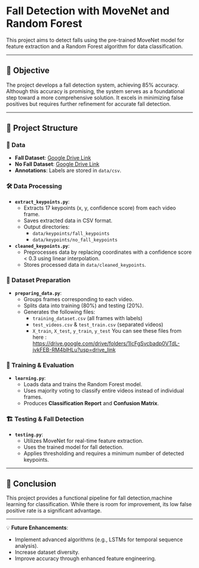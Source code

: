 
# Fall Detection with MoveNet and Random Forest

This project aims to detect falls using the pre-trained MoveNet model for feature extraction and a Random Forest algorithm for data classification.

---

## 🎯 Objective
The project develops a fall detection system, achieving 85% accuracy. Although this accuracy is promising, the system serves as a foundational step toward a more comprehensive solution. It excels in minimizing false positives but requires further refinement for accurate fall detection.

---

## 📂 Project Structure

### 🔹 Data
- **Fall Dataset**: [Google Drive Link](https://drive.google.com/drive/folders/1sXZ3oKdmdfrku2IpATMXC5SW3qEgaUE7?usp=drive_link)
- **No Fall Dataset**: [Google Drive Link](https://drive.google.com/drive/folders/1LXS3OBtgv3RFs3o7Br5TLXJOw4PAtv5y?usp=drive_link)
- **Annotations**: Labels are stored in `data/csv`.

### 🛠️ Data Processing
- **`extract_keypoints.py`**: 
  - Extracts 17 keypoints (x, y, confidence score) from each video frame.
  - Saves extracted data in CSV format.
  - Output directories:
    - `data/keypoints/fall_keypoints`
    - `data/keypoints/no_fall_keypoints`
- **`cleaned_keypoints.py`**: 
  - Preprocesses data by replacing coordinates with a confidence score < 0.3 using linear interpolation.
  - Stores processed data in `data/cleaned_keypoints`.

### 🔄 Dataset Preparation
- **`preparing_data.py`**: 
  - Groups frames corresponding to each video.
  - Splits data into training (80%) and testing (20%).
  - Generates the following files:
    - `training_dataset.csv` (all frames with labels)
    - `test_videos.csv` & `test_train.csv` (separated videos)
    - `X_train`, `X_test`, `y_train`, `y_test`
You can see these files from here : https://drive.google.com/drive/folders/1IcFgSvcbadp0VTdL-jvkFEB-RM4blHLu?usp=drive_link 

### 🧠 Training & Evaluation
- **`learning.py`**: 
  - Loads data and trains the Random Forest model.
  - Uses majority voting to classify entire videos instead of individual frames.
  - Produces **Classification Report** and **Confusion Matrix**.

### 🏗️ Testing & Fall Detection
- **`testing.py`**: 
  - Utilizes MoveNet for real-time feature extraction.
  - Uses the trained model for fall detection.
  - Applies thresholding and requires a minimum number of detected keypoints.

---

## 📌 Conclusion
This project provides a functional pipeline for fall detection,machine learning for classification. While there is room for improvement, its low false positive rate is a significant advantage.

---

💡 **Future Enhancements**:
- Implement advanced algorithms (e.g., LSTMs for temporal sequence analysis).
- Increase dataset diversity.
- Improve accuracy through enhanced feature engineering.
```


